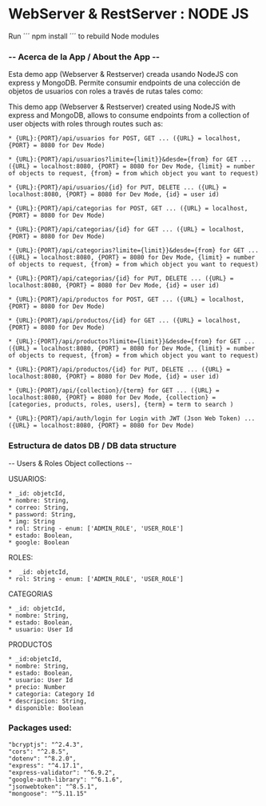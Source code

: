 # WebServer & RestServer : NODE JS

Run ´´´ npm install ´´´ to rebuild Node modules

### -- Acerca de la App / About the App --

Esta demo app (Webserver & Restserver) creada usando NodeJS con express y MongoDB. Permite consumir endpoints de una colección de objetos de usuarios con roles a través de rutas tales como:

This demo app (Webserver & Restserver) created using NodeJS with express and MongoDB, allows to consume endpoints from a collection of user objects with roles through routes such as:

```
* {URL}:{PORT}/api/usuarios for POST, GET ... ({URL} = localhost, {PORT} = 8080 for Dev Mode)

* {URL}:{PORT}/api/usuarios?limite={limit}}&desde={from} for GET ... ({URL} = localhost:8080, {PORT} = 8080 for Dev Mode, {limit} = number of objects to request, {from} = from which object you want to request)

* {URL}:{PORT}/api/usuarios/{id} for PUT, DELETE ... ({URL} = localhost:8080, {PORT} = 8080 for Dev Mode, {id} = user id)

* {URL}:{PORT}/api/categorias for POST, GET ... ({URL} = localhost, {PORT} = 8080 for Dev Mode)

* {URL}:{PORT}/api/categorias/{id} for GET ... ({URL} = localhost, {PORT} = 8080 for Dev Mode)

* {URL}:{PORT}/api/categorias?limite={limit}}&desde={from} for GET ... ({URL} = localhost:8080, {PORT} = 8080 for Dev Mode, {limit} = number of objects to request, {from} = from which object you want to request)

* {URL}:{PORT}/api/categorias/{id} for PUT, DELETE ... ({URL} = localhost:8080, {PORT} = 8080 for Dev Mode, {id} = user id)

* {URL}:{PORT}/api/productos for POST, GET ... ({URL} = localhost, {PORT} = 8080 for Dev Mode)

* {URL}:{PORT}/api/productos/{id} for GET ... ({URL} = localhost, {PORT} = 8080 for Dev Mode)

* {URL}:{PORT}/api/productos?limite={limit}}&desde={from} for GET ... ({URL} = localhost:8080, {PORT} = 8080 for Dev Mode, {limit} = number of objects to request, {from} = from which object you want to request)

* {URL}:{PORT}/api/productos/{id} for PUT, DELETE ... ({URL} = localhost:8080, {PORT} = 8080 for Dev Mode, {id} = user id)

* {URL}:{PORT}/api/{collection}/{term} for GET ... ({URL} = localhost:8080, {PORT} = 8080 for Dev Mode, {collection} = [categories, products, roles, users], {term} = term to search )

* {URL}:{PORT}/api/auth/login for Login with JWT (Json Web Token) ... ({URL} = localhost:8080, {PORT} = 8080 for Dev Mode)
```

### Estructura de datos DB / DB data structure
-- Users & Roles Object collections --

USUARIOS:
```
* _id: objetcId,
* nombre: String,
* correo: String,
* password: String,
* img: String
* rol: String - enum: ['ADMIN_ROLE', 'USER_ROLE']
* estado: Boolean,
* google: Boolean
```
ROLES:
```
*  _id: objetcId,
* rol: String - enum: ['ADMIN_ROLE', 'USER_ROLE']
```

CATEGORIAS
```
* _id: objetcId,
* nombre: String,
* estado: Boolean,
* usuario: User Id
```

PRODUCTOS
```
* _id:objetcId,
* nombre: String,
* estado: Boolean,
* usuario: User Id
* precio: Number
* categoria: Category Id
* descripcion: String,
* disponible: Boolean
```

### Packages used:
```
"bcryptjs": "^2.4.3",
"cors": "^2.8.5",
"dotenv": "^8.2.0",
"express": "^4.17.1",
"express-validator": "^6.9.2",
"google-auth-library": "^6.1.6",
"jsonwebtoken": "^8.5.1",
"mongoose": "^5.11.15"
```

    